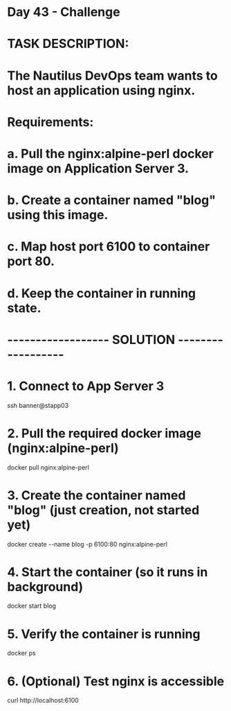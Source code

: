 # Day 43 - Challenge 
# TASK DESCRIPTION:
# The Nautilus DevOps team wants to host an application using nginx.
# Requirements:
#   a. Pull the nginx:alpine-perl docker image on Application Server 3.
#   b. Create a container named "blog" using this image.
#   c. Map host port 6100 to container port 80.
#   d. Keep the container in running state.

# ------------------ SOLUTION ------------------

# 1. Connect to App Server 3
ssh banner@stapp03

# 2. Pull the required docker image (nginx:alpine-perl)
docker pull nginx:alpine-perl

# 3. Create the container named "blog" (just creation, not started yet)
docker create --name blog -p 6100:80 nginx:alpine-perl

# 4. Start the container (so it runs in background)
docker start blog

# 5. Verify the container is running
docker ps

# 6. (Optional) Test nginx is accessible
curl http://localhost:6100

